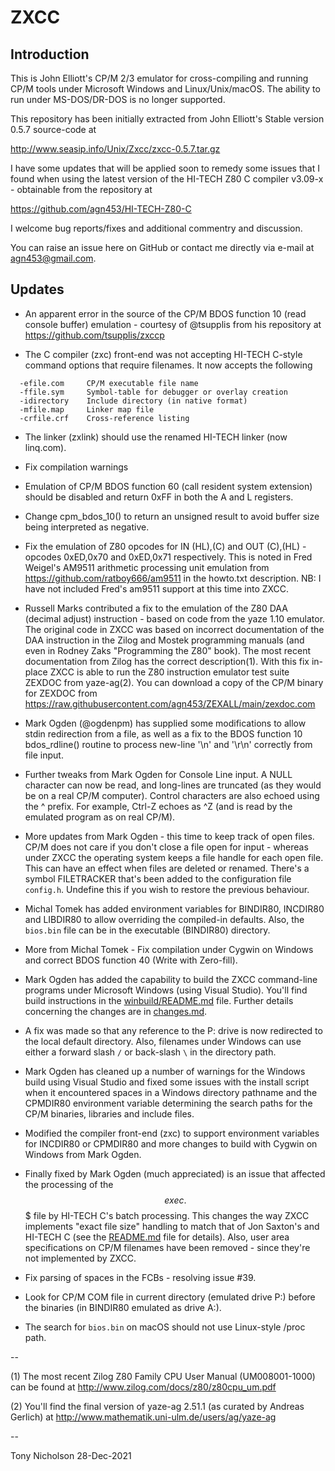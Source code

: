 # ZXCC

## Introduction

This is John Elliott's CP/M 2/3 emulator for cross-compiling and
running CP/M tools under Microsoft Windows and Linux/Unix/macOS.
The ability to run under MS-DOS/DR-DOS is no longer supported.

This repository has been initially extracted from John Elliott's
Stable version 0.5.7 source-code at

http://www.seasip.info/Unix/Zxcc/zxcc-0.5.7.tar.gz

I have some updates that will be applied soon to remedy some
issues that I found when using the latest version of the
HI-TECH Z80 C compiler v3.09-x - obtainable from the repository
at

https://github.com/agn453/HI-TECH-Z80-C

I welcome bug reports/fixes and additional commentry and discussion.

You can raise an issue here on GitHub or contact me directly via e-mail
at <agn453@gmail.com>.


## Updates

* An apparent error in the source of the CP/M BDOS function 10 (read
console buffer) emulation - courtesy of @tsupplis from his repository
at https://github.com/tsupplis/zxccp

* The C compiler (zxc) front-end was not accepting HI-TECH C-style
command options that require filenames.  It now accepts the following

```
  -efile.com     CP/M executable file name
  -ffile.sym     Symbol-table for debugger or overlay creation
  -idirectory    Include directory (in native format)
  -mfile.map     Linker map file
  -crfile.crf    Cross-reference listing
```

* The linker (zxlink) should use the renamed HI-TECH linker
(now linq.com).

* Fix compilation warnings

* Emulation of CP/M BDOS function 60 (call resident system extension)
should be disabled and return 0xFF in both the A and L registers.

* Change cpm_bdos_10() to return an unsigned result to avoid buffer
size being interpreted as negative.

* Fix the emulation of Z80 opcodes for IN (HL),(C) and OUT (C),(HL) -
opcodes 0xED,0x70 and 0xED,0x71 respectively.  This
is noted in Fred Weigel's AM9511 arithmetic processing unit
emulation from https://github.com/ratboy666/am9511 in the howto.txt
description.  NB: I have not included Fred's am9511 support at
this time into ZXCC.

* Russell Marks contributed a fix to the emulation of the Z80 DAA
(decimal adjust) instruction - based on code from the yaze 1.10
emulator.  The original code in ZXCC was based on incorrect documentation
of the DAA instruction in the Zilog and Mostek programming manuals (and
even in Rodney Zaks "Programming the Z80" book).  The most recent
documentation from Zilog has the correct description(1).  With this
fix in-place ZXCC is able to run the Z80 instruction emulator
test suite ZEXDOC from yaze-ag(2).  You can download a copy of the
CP/M binary for ZEXDOC from
https://raw.githubusercontent.com/agn453/ZEXALL/main/zexdoc.com

* Mark Ogden (@ogdenpm) has supplied some modifications to allow
stdin redirection from a file, as well as a fix to the BDOS function 10
bdos_rdline() routine to process new-line '\n' and '\r\n' correctly
from file input.

* Further tweaks from Mark Ogden for Console Line input. A NULL character
can now be read, and long-lines are truncated (as they would be on a real
CP/M computer).  Control characters are also echoed using the ^ prefix.
For example, Ctrl-Z echoes as ^Z (and is read by the emulated program
as on real CP/M).

* More updates from Mark Ogden - this time to keep track of open
files. CP/M does not care if you don't close a file open for input -
whereas under ZXCC the operating system keeps a file handle for
each open file.  This can have an effect when files are deleted or
renamed.  There's a symbol FILETRACKER that's been added to the
configuration file ```config.h```.  Undefine this if you wish to
restore the previous behaviour.

* Michal Tomek has added environment variables for BINDIR80,
INCDIR80 and LIBDIR80 to allow overriding the compiled-in defaults.
Also, the ```bios.bin``` file can be in the executable (BINDIR80) directory.

* More from Michal Tomek - Fix compilation under Cygwin on Windows and
correct BDOS function 40 (Write with Zero-fill).

* Mark Ogden has added the capability to build the ZXCC command-line
programs under Microsoft Windows (using Visual Studio).  You'll find
build instructions in the
[winbuild/README.md](https://raw.githubusercontent.com/agn453/ZXCC/main/winbuild/README.md)
file.  Further details concerning the changes are in
[changes.md](https://raw.githubusercontent.com/agn453/ZXCC/main/changes.md).

* A fix was made so that any reference to the P: drive is now redirected
to the local default directory.  Also, filenames under Windows can use either
a forward slash ```/``` or back-slash ```\``` in the directory path.

* Mark Ogden has cleaned up a number of warnings for the Windows build
using Visual Studio and fixed some issues with the install script when
it encountered spaces in a Windows directory pathname and the CPMDIR80
environment variable determining the search paths for the CP/M binaries,
libraries and include files.

* Modified the compiler front-end (zxc) to support environment variables
for INCDIR80 or CPMDIR80 and more changes to build with Cygwin on Windows
from Mark Ogden.

* Finally fixed by Mark Ogden (much appreciated) is an issue that affected
the processing of the $$exec.$$$ file by HI-TECH C's batch processing.  This
changes the way ZXCC implements "exact file size" handling to match that
of Jon Saxton's and HI-TECH C (see the
[README.md](https://raw.githubusercontent.com/agn453/HI-TECH-Z80-C/master/README.md)
file for details).  Also, user area specifications on CP/M filenames have
been removed - since they're not implemented by ZXCC.

* Fix parsing of spaces in the FCBs - resolving issue #39.

* Look for CP/M COM file in current directory (emulated drive P:) before
the binaries (in BINDIR80 emulated as drive A:).

* The search for ```bios.bin``` on macOS should not use Linux-style
/proc path.


--

(1) The most recent Zilog Z80 Family CPU User Manual (UM008001-1000)
can be found at http://www.zilog.com/docs/z80/z80cpu_um.pdf

(2) You'll find the final version of yaze-ag 2.51.1 (as curated by
Andreas Gerlich) at http://www.mathematik.uni-ulm.de/users/ag/yaze-ag

--

Tony Nicholson 28-Dec-2021
